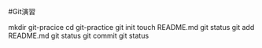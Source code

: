 
#Git演習

mkdir git-pracice
cd git-practice
git init 
touch README.md
git status
git add README.md
git status
git commit
git status


